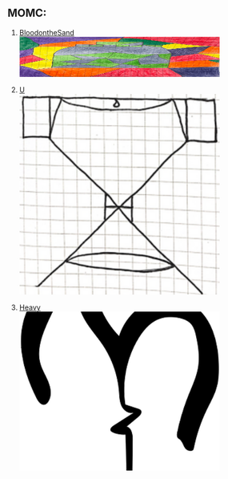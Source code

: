 MOMC:
------ 

1. [BloodontheSand][BloodontheSand]  
[<img src="images/Bottle.png" width="400" alt="snake game" width="80" height="80">][BloodontheSand]

2. [U][U]  
[<img src="images/U.png" width="400" alt="battle Arena game">][U]

3. [Heavy][Heavy]  
[<img src="images/Heav.png" width="400" alt="battle Arena game">][Heavy]

[BloodontheSand]: https://ameverythingand.github.io/Blood-on-the-Sand/
[U]: https://ameverythingand.github.io/U/
[Heavy]: https://ameverythingand.github.io/Heavy/
